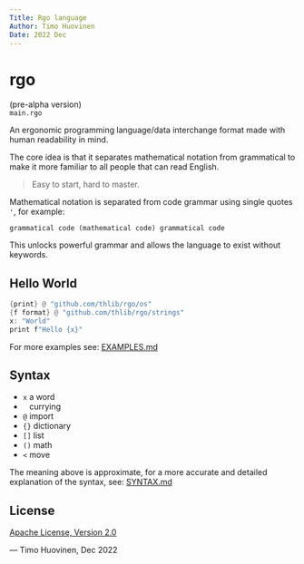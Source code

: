 ```yaml
---
Title: Rgo language
Author: Timo Huovinen
Date: 2022 Dec
---
```


# rgo
(pre-alpha version)  
`main.rgo`

An ergonomic programming language/data interchange format made with human readability in mind.

The core idea is that it separates mathematical notation from grammatical to make it more familiar to all people that can read English.

>Easy to start, hard to master.

Mathematical notation is separated from code grammar using single quotes `'`, for example:

```rgo
grammatical code (mathematical code) grammatical code 
```
This unlocks powerful grammar and allows the language to exist without keywords.

## Hello World

```rust
{print} @ "github.com/thlib/rgo/os"
{f format} @ "github.com/thlib/rgo/strings"
x: "World"
print f"Hello {x}"
```

For more examples see: [EXAMPLES.md](EXAMPLES.md)

## Syntax

* `x` a word
* ` ` currying
* `@` import
* `{}` dictionary
* `[]` list
* `()` math
* `<` move

The meaning above is approximate, for a more accurate and detailed explanation of the syntax, see: [SYNTAX.md](SYNTAX.md)

## License

[Apache License, Version 2.0](https://www.apache.org/licenses/LICENSE-2.0)


— Timo Huovinen, Dec 2022


